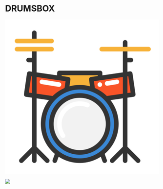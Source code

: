 # DRUMSBOX

![](app/src/main/res/drawable/drums.png)

![](app/src/main/res/drawable/drumsbox_screenshot.png)

